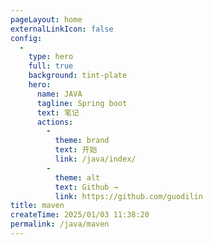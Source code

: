 ```yaml
---
pageLayout: home
externalLinkIcon: false
config:
  -
    type: hero
    full: true
    background: tint-plate
    hero:
      name: JAVA
      tagline: Spring boot
      text: 笔记
      actions:
        -
          theme: brand
          text: 开始
          link: /java/index/
        -
          theme: alt
          text: Github →
          link: https://github.com/guodilin
title: maven
createTime: 2025/01/03 11:38:20
permalink: /java/maven
---
```

